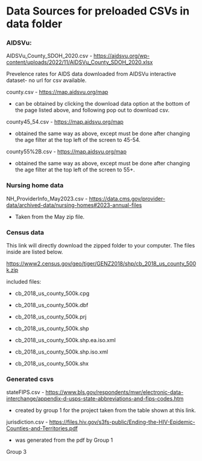 # Data Sources for preloaded CSVs in data folder

### AIDSVu:
 
AIDSVu_County_SDOH_2020.csv - https://aidsvu.org/wp-content/uploads/2022/11/AIDSVu_County_SDOH_2020.xlsx

Prevelence rates for AIDS data downloaded from AIDSVu interactive dataset- no url
for csv available.

county.csv - https://map.aidsvu.org/map
- can be obtained by clicking the download data option at the bottom of the page listed above, and following pop out to download csv.

county45_54.csv - https://map.aidsvu.org/map
- obtained the same way as above, except must be done after changing the age filter at the top left of the screen to 45-54.

county55%2B.csv - https://map.aidsvu.org/map
- obtained the same way as above, except must be done after changing the age filter at the top left of the screen to 55+.

### Nursing home data

NH_ProviderInfo_May2023.csv - https://data.cms.gov/provider-data/archived-data/nursing-homes#2023-annual-files
- Taken from the May zip file.


### Census data

This link will directly download the zipped folder to your computer. 
The files inside are listed below.

https://www2.census.gov/geo/tiger/GENZ2018/shp/cb_2018_us_county_500k.zip

included files:

- cb_2018_us_county_500k.cpg

- cb_2018_us_county_500k.dbf

- cb_2018_us_county_500k.prj

- cb_2018_us_county_500k.shp

- cb_2018_us_county_500k.shp.ea.iso.xml

- cb_2018_us_county_500k.shp.iso.xml

- cb_2018_us_county_500k.shx


### Generated csvs

stateFIPS.csv - https://www.bls.gov/respondents/mwr/electronic-data-interchange/appendix-d-usps-state-abbreviations-and-fips-codes.htm

- created by group 1 for the project taken from the table shown at this link.

jurisdiction.csv - https://files.hiv.gov/s3fs-public/Ending-the-HIV-Epidemic-Counties-and-Territories.pdf

- was generated from the pdf by Group 1


Group 3